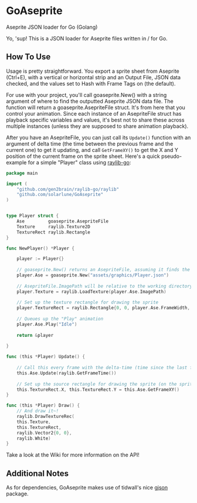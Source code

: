 # GoAseprite
Aseprite JSON loader for Go (Golang)

Yo, 'sup! This is a JSON loader for Aseprite files written in / for Go.

## How To Use

Usage is pretty straightforward. You export a sprite sheet from Aseprite (Ctrl+E), with a vertical or horizontal strip and an Output File, JSON data checked, and the values set to Hash with Frame Tags on (the default).

For use with your project, you'll call goaseprite.New() with a string argument of where to find the outputted Aseprite JSON data file. The function will return a goaseprite.AsepriteFile struct. It's from here that you control your animation. Since each instance of an AsepriteFile struct has playback specific variables and values, it's best not to share these across multiple instances (unless they are supposed to share animation playback).

After you have an AsepriteFile, you can just call its `Update()` function with an argument of delta time (the time between the previous frame and the current one) to get it updating, and call `GetFrameXY()` to get the X and Y position of the current frame on the sprite sheet. Here's a quick pseudo-example for a simple "Player" class using [raylib-go](https://github.com/gen2brain/raylib-go):

```go
package main

import (
	"github.com/gen2brain/raylib-go/raylib"
	"github.com/solarlune/GoAseprite"
)


type Player struct {
    Ase         goaseprite.AsepriteFile
    Texture     raylib.Texture2D
    TextureRect raylib.Rectangle
}

func NewPlayer() *Player {

    player := Player{}
    
    // goaseprite.New() returns an AsepriteFile, assuming it finds the JSON file
    player.Ase = goaseprite.New("assets/graphics/Player.json")
    
    // AsepriteFile.ImagePath will be relative to the working directory
    player.Texture = raylib.LoadTexture(player.Ase.ImagePath)
    
    // Set up the texture rectangle for drawing the sprite
    player.TextureRect = raylib.Rectangle{0, 0, player.Ase.FrameWidth, player.Ase.FrameHeight}
    
    // Queues up the "Play" animation
    player.Ase.Play("Idle")
    
    return &player
    
}

func (this *Player) Update() {
    
    // Call this every frame with the delta-time (time since the last frame)
    this.Ase.Update(raylib.GetFrameTime())
    
    // Set up the source rectangle for drawing the sprite (on the sprite sheet)
    this.TextureRect.X, this.TextureRect.Y = this.Ase.GetFrameXY()
}

func (this *Player) Draw() {
    // And draw it~!
    raylib.DrawTextureRec(
    this.Texture,
    this.TextureRect,
    raylib.Vector2{0, 0},
    raylib.White)
}

```

Take a look at the Wiki for more information on the API!

## Additional Notes

As for dependencies, GoAseprite makes use of tidwall's nice [gjson](https://github.com/tidwall/gjson) package. 
